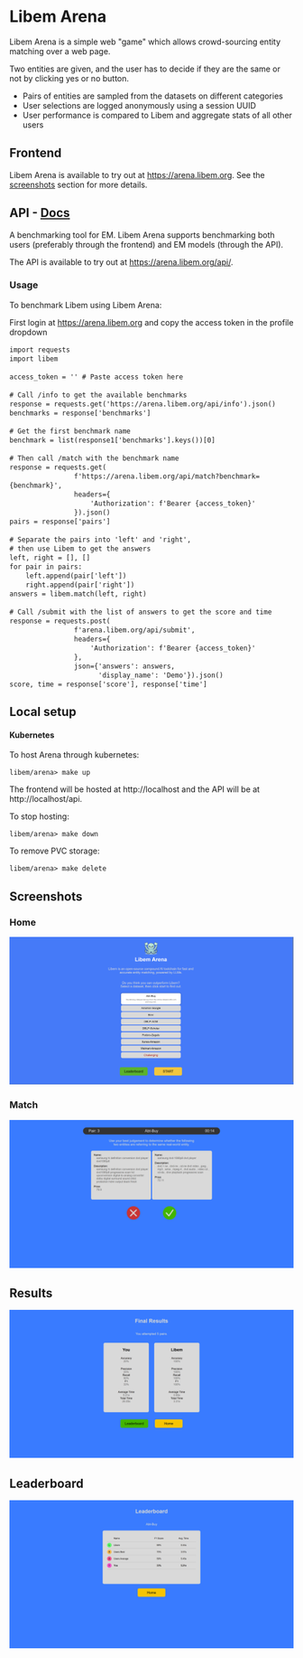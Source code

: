 # Libem Arena

Libem Arena is a simple web "game" which allows crowd-sourcing entity matching over a web page.

Two entities are given, and the user has to decide if they are the same or not by clicking yes or no button.
- Pairs of entities are sampled from the datasets on different categories
- User selections are logged anonymously using a session UUID
- User performance is compared to Libem and aggregate stats of all other users

## Frontend

Libem Arena is available to try out at https://arena.libem.org. See the [screenshots](#screenshots) section for more details.

## API - [Docs](https://arena.libem.org/api/docs)

A benchmarking tool for EM.
Libem Arena supports benchmarking both users (preferably through the frontend) and EM models (through the API).

The API is available to try out at https://arena.libem.org/api/.

### Usage

To benchmark Libem using Libem Arena:

First login at https://arena.libem.org
and copy the access token in the profile dropdown

```
import requests
import libem

access_token = '' # Paste access token here

# Call /info to get the available benchmarks
response = requests.get('https://arena.libem.org/api/info').json()
benchmarks = response['benchmarks']

# Get the first benchmark name
benchmark = list(response1['benchmarks'].keys())[0]

# Then call /match with the benchmark name
response = requests.get(
                f'https://arena.libem.org/api/match?benchmark={benchmark}',
                headers={
                    'Authorization': f'Bearer {access_token}'
                }).json()
pairs = response['pairs']

# Separate the pairs into 'left' and 'right',
# then use Libem to get the answers
left, right = [], []
for pair in pairs:
    left.append(pair['left'])
    right.append(pair['right'])
answers = libem.match(left, right)

# Call /submit with the list of answers to get the score and time
response = requests.post(
                f'arena.libem.org/api/submit', 
                headers={
                    'Authorization': f'Bearer {access_token}'
                },
                json={'answers': answers, 
                      'display_name': 'Demo'}).json()
score, time = response['score'], response['time']
```

## Local setup

#### Kubernetes

To host Arena through kubernetes:

```
libem/arena> make up
```

The frontend will be hosted at http://localhost and the API will be at http://localhost/api.

To stop hosting:

```
libem/arena> make down
```

To remove PVC storage:

```
libem/arena> make delete
```

## Screenshots

### Home
![Libem Arena Homescreen](./docs/arena_home.png)

### Match
![Libem Arena Homescreen](./docs/arena_select.png)

## Results
![Libem Arena Homescreen](./docs/arena_result.png)

## Leaderboard
![Libem Arena Homescreen](./docs/arena_leaderboard.png)